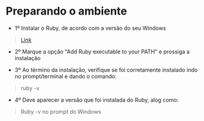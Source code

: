 # Preparando o ambiente

* 1º Instalar o Ruby, de acordo com a versão do seu Windows

> [Link](http://rubyinstaller.org/downloads)

* 2º Marque a opção "Add Ruby executable to your PATH" e prossiga a instalação

* 3º Ao término da instalação, verifique se foi corretamente instalado indo no prompt/terminal e dando o comando:

> ruby -v

* 4º Deve aparecer a versão que foi instalada do Ruby, alog como:

> Ruby -v no prompt do Windows
